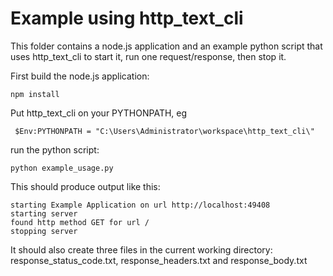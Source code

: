 # Example using http_text_cli

This folder contains a node.js application and an example python script that uses http_text_cli to start it, run one request/response, then stop it.

First build the node.js application:

    npm install

Put http_text_cli on your PYTHONPATH, eg

     $Env:PYTHONPATH = "C:\Users\Administrator\workspace\http_text_cli\"

run the python script:

    python example_usage.py

This should produce output like this:

    starting Example Application on url http://localhost:49408
    starting server
    found http method GET for url /
    stopping server

It should also create three files in the current working directory: response_status_code.txt, response_headers.txt and response_body.txt

